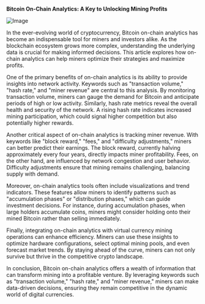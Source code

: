 **Bitcoin On-Chain Analytics: A Key to Unlocking Mining Profits**

![Image](https://github.com/user-attachments/assets/b8266eee-691e-4ee1-99ef-bfa10d234fd4)

In the ever-evolving world of cryptocurrency, Bitcoin on-chain analytics has become an indispensable tool for miners and investors alike. As the blockchain ecosystem grows more complex, understanding the underlying data is crucial for making informed decisions. This article explores how on-chain analytics can help miners optimize their strategies and maximize profits.

One of the primary benefits of on-chain analytics is its ability to provide insights into network activity. Keywords such as "transaction volume," "hash rate," and "miner revenue" are central to this analysis. By monitoring transaction volume, miners can gauge the demand for Bitcoin and anticipate periods of high or low activity. Similarly, hash rate metrics reveal the overall health and security of the network. A rising hash rate indicates increased mining participation, which could signal higher competition but also potentially higher rewards.

Another critical aspect of on-chain analytics is tracking miner revenue. With keywords like "block reward," "fees," and "difficulty adjustments," miners can better predict their earnings. The block reward, currently halving approximately every four years, directly impacts miner profitability. Fees, on the other hand, are influenced by network congestion and user behavior. Difficulty adjustments ensure that mining remains challenging, balancing supply with demand.

Moreover, on-chain analytics tools often include visualizations and trend indicators. These features allow miners to identify patterns such as "accumulation phases" or "distribution phases," which can guide investment decisions. For instance, during accumulation phases, when large holders accumulate coins, miners might consider holding onto their mined Bitcoin rather than selling immediately.

Finally, integrating on-chain analytics with virtual currency mining operations can enhance efficiency. Miners can use these insights to optimize hardware configurations, select optimal mining pools, and even forecast market trends. By staying ahead of the curve, miners can not only survive but thrive in the competitive crypto landscape.

In conclusion, Bitcoin on-chain analytics offers a wealth of information that can transform mining into a profitable venture. By leveraging keywords such as "transaction volume," "hash rate," and "miner revenue," miners can make data-driven decisions, ensuring they remain competitive in the dynamic world of digital currencies.
